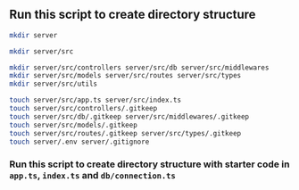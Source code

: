 ## Run this script to create directory structure
```bash
mkdir server

mkdir server/src

mkdir server/src/controllers server/src/db server/src/middlewares
mkdir server/src/models server/src/routes server/src/types
mkdir server/src/utils

touch server/src/app.ts server/src/index.ts
touch server/src/controllers/.gitkeep
touch server/src/db/.gitkeep server/src/middlewares/.gitkeep
touch server/src/models/.gitkeep
touch server/src/routes/.gitkeep server/src/types/.gitkeep
touch server/.env server/.gitignore
```

### Run this script to create directory structure with starter code in `app.ts`, `index.ts` and `db/connection.ts`

```bash

```
